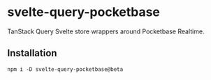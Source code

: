# svelte-query-pocketbase

TanStack Query Svelte store wrappers around Pocketbase Realtime.

## Installation

```
npm i -D svelte-query-pocketbase@beta
```

